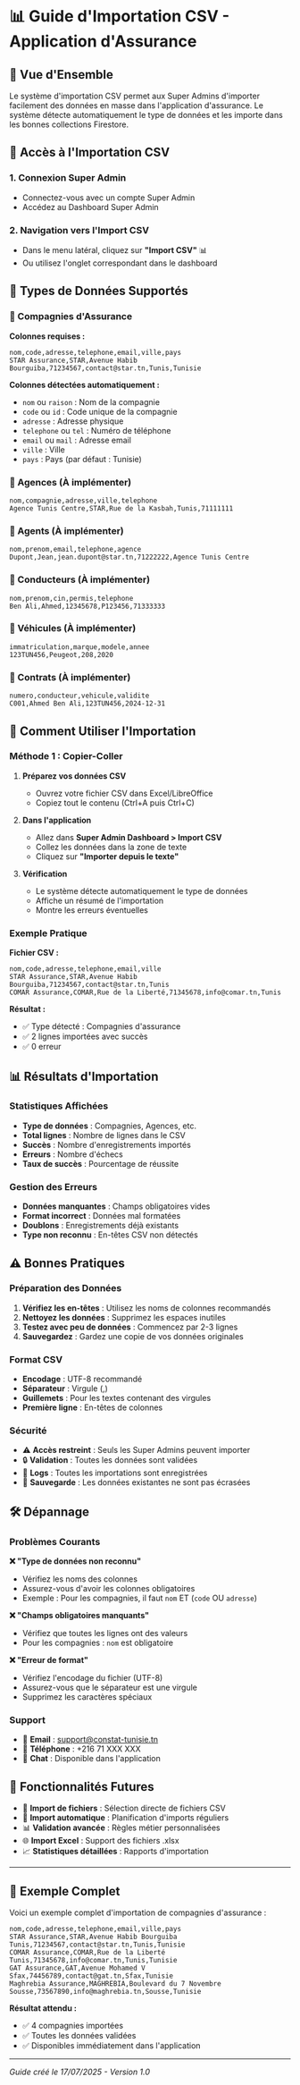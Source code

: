 # 📊 Guide d'Importation CSV - Application d'Assurance

## 🎯 **Vue d'Ensemble**

Le système d'importation CSV permet aux Super Admins d'importer facilement des données en masse dans l'application d'assurance. Le système détecte automatiquement le type de données et les importe dans les bonnes collections Firestore.

## 🚀 **Accès à l'Importation CSV**

### **1. Connexion Super Admin**
- Connectez-vous avec un compte Super Admin
- Accédez au Dashboard Super Admin

### **2. Navigation vers l'Import CSV**
- Dans le menu latéral, cliquez sur **"Import CSV"** 📊
- Ou utilisez l'onglet correspondant dans le dashboard

## 📁 **Types de Données Supportés**

### **🏢 Compagnies d'Assurance**
**Colonnes requises :**
```csv
nom,code,adresse,telephone,email,ville,pays
STAR Assurance,STAR,Avenue Habib Bourguiba,71234567,contact@star.tn,Tunis,Tunisie
```

**Colonnes détectées automatiquement :**
- `nom` ou `raison` : Nom de la compagnie
- `code` ou `id` : Code unique de la compagnie
- `adresse` : Adresse physique
- `telephone` ou `tel` : Numéro de téléphone
- `email` ou `mail` : Adresse email
- `ville` : Ville
- `pays` : Pays (par défaut : Tunisie)

### **🏪 Agences** (À implémenter)
```csv
nom,compagnie,adresse,ville,telephone
Agence Tunis Centre,STAR,Rue de la Kasbah,Tunis,71111111
```

### **👥 Agents** (À implémenter)
```csv
nom,prenom,email,telephone,agence
Dupont,Jean,jean.dupont@star.tn,71222222,Agence Tunis Centre
```

### **🚗 Conducteurs** (À implémenter)
```csv
nom,prenom,cin,permis,telephone
Ben Ali,Ahmed,12345678,P123456,71333333
```

### **🚙 Véhicules** (À implémenter)
```csv
immatriculation,marque,modele,annee
123TUN456,Peugeot,208,2020
```

### **📄 Contrats** (À implémenter)
```csv
numero,conducteur,vehicule,validite
C001,Ahmed Ben Ali,123TUN456,2024-12-31
```

## 🔧 **Comment Utiliser l'Importation**

### **Méthode 1 : Copier-Coller**

1. **Préparez vos données CSV**
   - Ouvrez votre fichier CSV dans Excel/LibreOffice
   - Copiez tout le contenu (Ctrl+A puis Ctrl+C)

2. **Dans l'application**
   - Allez dans **Super Admin Dashboard > Import CSV**
   - Collez les données dans la zone de texte
   - Cliquez sur **"Importer depuis le texte"**

3. **Vérification**
   - Le système détecte automatiquement le type de données
   - Affiche un résumé de l'importation
   - Montre les erreurs éventuelles

### **Exemple Pratique**

**Fichier CSV :**
```csv
nom,code,adresse,telephone,email,ville
STAR Assurance,STAR,Avenue Habib Bourguiba,71234567,contact@star.tn,Tunis
COMAR Assurance,COMAR,Rue de la Liberté,71345678,info@comar.tn,Tunis
```

**Résultat :**
- ✅ Type détecté : Compagnies d'assurance
- ✅ 2 lignes importées avec succès
- ✅ 0 erreur

## 📊 **Résultats d'Importation**

### **Statistiques Affichées**
- **Type de données** : Compagnies, Agences, etc.
- **Total lignes** : Nombre de lignes dans le CSV
- **Succès** : Nombre d'enregistrements importés
- **Erreurs** : Nombre d'échecs
- **Taux de succès** : Pourcentage de réussite

### **Gestion des Erreurs**
- **Données manquantes** : Champs obligatoires vides
- **Format incorrect** : Données mal formatées
- **Doublons** : Enregistrements déjà existants
- **Type non reconnu** : En-têtes CSV non détectés

## ⚠️ **Bonnes Pratiques**

### **Préparation des Données**
1. **Vérifiez les en-têtes** : Utilisez les noms de colonnes recommandés
2. **Nettoyez les données** : Supprimez les espaces inutiles
3. **Testez avec peu de données** : Commencez par 2-3 lignes
4. **Sauvegardez** : Gardez une copie de vos données originales

### **Format CSV**
- **Encodage** : UTF-8 recommandé
- **Séparateur** : Virgule (,)
- **Guillemets** : Pour les textes contenant des virgules
- **Première ligne** : En-têtes de colonnes

### **Sécurité**
- ⚠️ **Accès restreint** : Seuls les Super Admins peuvent importer
- 🔒 **Validation** : Toutes les données sont validées
- 📝 **Logs** : Toutes les importations sont enregistrées
- 🔄 **Sauvegarde** : Les données existantes ne sont pas écrasées

## 🛠️ **Dépannage**

### **Problèmes Courants**

**❌ "Type de données non reconnu"**
- Vérifiez les noms des colonnes
- Assurez-vous d'avoir les colonnes obligatoires
- Exemple : Pour les compagnies, il faut `nom` ET (`code` OU `adresse`)

**❌ "Champs obligatoires manquants"**
- Vérifiez que toutes les lignes ont des valeurs
- Pour les compagnies : `nom` est obligatoire

**❌ "Erreur de format"**
- Vérifiez l'encodage du fichier (UTF-8)
- Assurez-vous que le séparateur est une virgule
- Supprimez les caractères spéciaux

### **Support**
- 📧 **Email** : support@constat-tunisie.tn
- 📱 **Téléphone** : +216 71 XXX XXX
- 💬 **Chat** : Disponible dans l'application

## 🔮 **Fonctionnalités Futures**

- 📁 **Import de fichiers** : Sélection directe de fichiers CSV
- 🔄 **Import automatique** : Planification d'imports réguliers
- 📊 **Validation avancée** : Règles métier personnalisées
- 🌐 **Import Excel** : Support des fichiers .xlsx
- 📈 **Statistiques détaillées** : Rapports d'importation

---

## 📝 **Exemple Complet**

Voici un exemple complet d'importation de compagnies d'assurance :

```csv
nom,code,adresse,telephone,email,ville,pays
STAR Assurance,STAR,Avenue Habib Bourguiba Tunis,71234567,contact@star.tn,Tunis,Tunisie
COMAR Assurance,COMAR,Rue de la Liberté Tunis,71345678,info@comar.tn,Tunis,Tunisie
GAT Assurance,GAT,Avenue Mohamed V Sfax,74456789,contact@gat.tn,Sfax,Tunisie
Maghrebia Assurance,MAGHREBIA,Boulevard du 7 Novembre Sousse,73567890,info@maghrebia.tn,Sousse,Tunisie
```

**Résultat attendu :**
- ✅ 4 compagnies importées
- ✅ Toutes les données validées
- ✅ Disponibles immédiatement dans l'application

---

*Guide créé le 17/07/2025 - Version 1.0*
